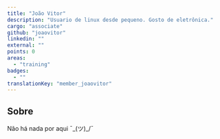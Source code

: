 ```yaml
---
title: "João Vitor"
description: "Usuario de linux desde pequeno. Gosto de eletrônica."
cargo: "associate"
github: "joaovitor"
linkedin: ""
external: ""
points: 0
areas:
  - "training"
badges:
  - ""
translationKey: "member_joaovitor"
---
```

## Sobre
Não há nada por aqui ¯\_(ツ)_/¯
